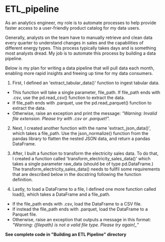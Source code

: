 # ETL_pipeline

As an analytics engineer, my role is to automate processes to help provide faster access to a user-friendly product catalog for my data users.

Generally, analysts on the team have to manually retrieve and clean data every quarter to understand changes in sales and the capabilities of different energy types. This process typically takes days and is something most analysts dread. My job is to automate this process by building a data pipeline.

Below is my plan for writing a data pipeline that will pull data each month, enabling more rapid insights and freeing up time for my data consumers.

1. First, I defined an 'extract_tabular_data()' function to ingest tabular data.
- This function will take a single parameter, file_path. If file_path ends with .csv, use the pd.read_csv() function to extract the data.
- If file_path ends with .parquet, use the pd.read_parquet() function to extract the data.
- Otherwise, raise an exception and print the message: *"Warning: Invalid file extension. Please try with .csv or .parquet!".*

2. Next, I created another function with the name 'extract_json_data()', which takes a file_path. Use the json_normalize() function from the pandas library to flatten the nested JSON data, and return a pandas DataFrame.

3. After, I built a function to transform the electricity sales data. To do that, I created a function called 'transform_electricity_sales_data()' which takes a single parameter raw_data (should be of type pd.DataFrame.) The transform_electricity_sales_data() needs to fullfil some requirements that are described below in the docstring following the function definition.

4. Lastly, to load a DataFrame to a file, I defined one more function called load(), which takes a DataFrame and a file_path.
- If the file_path ends with .csv, load the DataFrame to a CSV file.
- If instead the file_path ends with .parquet, load the DataFrame to a Parquet file.
- Otherwise, raise an exception that outputs a message in this format: *"Warning: {filepath} is not a valid file type. Please try again!_"*

**See complete code in "Building an ETL Pipeline" directory**
